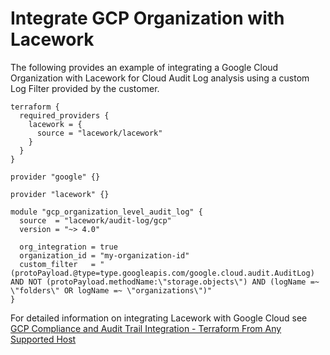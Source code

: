 # Integrate GCP Organization with Lacework
The following provides an example of integrating a Google Cloud Organization with Lacework for Cloud Audit Log analysis using a custom Log Filter provided by the customer.

```hcl
terraform {
  required_providers {
    lacework = {
      source = "lacework/lacework"
    }
  }
}

provider "google" {}

provider "lacework" {}

module "gcp_organization_level_audit_log" {
  source  = "lacework/audit-log/gcp"
  version = "~> 4.0"

  org_integration = true
  organization_id = "my-organization-id"
  custom_filter   = "(protoPayload.@type=type.googleapis.com/google.cloud.audit.AuditLog) AND NOT (protoPayload.methodName:\"storage.objects\") AND (logName =~ \"folders\" OR logName =~ \"organizations\")"
}
```

For detailed information on integrating Lacework with Google Cloud see [GCP Compliance and Audit Trail Integration - Terraform From Any Supported Host](https://docs.lacework.com/gcp-compliance-and-audit-log-integration-terraform-from-any-supported-host)
